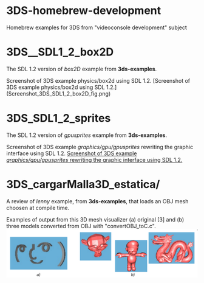 # 3DS-homebrew-development
Homebrew examples for 3DS from "videoconsole development" subject


# 3DS__SDL1_2_box2D
The SDL 1.2 version of *box2D* example from **3ds-examples**.

Screenshot of 3DS example physics/box2d using SDL 1.2.
[Screenshot of 3DS example physics/box2d using SDL 1.2.]
(Screenshot_3DS_SDL1_2_box2D_fig.png)

# 3DS_SDL1_2_sprites
The SDL 1.2 version of *gpusprites* example from **3ds-examples**.

Screenshot of 3DS example *graphics/gpu/gpusprites* rewriting the graphic interface using SDL 1.2.
[Screenshot of 3DS example *graphics/gpu/gpusprites* rewriting the graphic interface using SDL 1.2.](Screenshot_3DS_SDL1_2_box2D_fig.png)


# 3DS_cargarMalla3D_estatica/
A review of *lenny* example, from **3ds-examples**, that loads an OBJ mesh choosen at compile time.

Examples of output from this 3D mesh visualizer (a) original [3] and  (b) three models converted from OBJ with "convertOBJ_toC.c".
![Ejemplos de salida en pantalla de un visualizador de mallas 3D: (a) original [3] y (b) utilizando otros posibles modelos.](cargarMalle3D_estatica_fig1.png)
